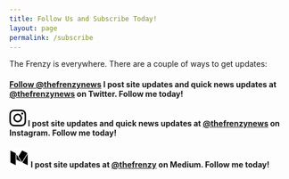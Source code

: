 ```yaml
---
title: Follow Us and Subscribe Today!
layout: page
permalink: /subscribe
---
```


The Frenzy is everywhere. There are a couple of ways to get updates:

#### <a href="https://twitter.com/thefrenzynews" class="twitter-follow-button" data-show-count="false">Follow @thefrenzynews</a><script async src="//platform.twitter.com/widgets.js" charset="utf-8"></script> I post site updates and quick news updates at [**@thefrenzynews**](https://www.twitter.com/thefrenzynews/) on Twitter. Follow me today!


#### <a href="https://www.instagram.com/thefrenzynews/"><img class="alignright" title="Instagram Logo" src="/images/instagram-logo-bw.png" alt="Instagram Logo" width="30" height="30" /></a> I post site updates and quick news updates at [**@thefrenzynews**](https://www.instagram.com/thefrenzynews/) on Instagram. Follow me today!

#### <a href="https://medium.com/@thefrenzy"><img class="alignright" title="Medium Logo" src="/images/medium-logo-bw.png" alt="Medium Logo" width="35" height="35" /></a> I post site updates at [**@thefrenzy**](https://medium.com/@thefrenzy) on Medium. Follow me today!
